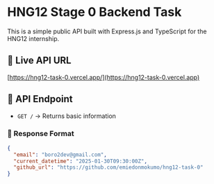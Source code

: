 # HNG12 Stage 0 Backend Task

This is a simple public API built with Express.js and TypeScript for the HNG12 internship.

## 🚀 Live API URL
[https://hng12-task-0.vercel.app/](https://hng12-task-0.vercel.app)

## 📌 API Endpoint
- `GET /` → Returns basic information

### 🔹 Response Format
```json
{
  "email": "boro2dev@gmail.com",
  "current_datetime": "2025-01-30T09:30:00Z",
  "github_url": "https://github.com/emiedonmokumo/hng12-task-0"
}

